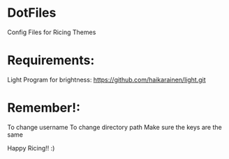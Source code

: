 # DotFiles

Config Files for Ricing Themes

# Requirements:
  Light Program for brightness: https://github.com/haikarainen/light.git

# Remember!:
  To change username
  To change directory path
  Make sure the keys are the same

Happy Ricing!! :)
